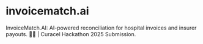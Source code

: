 # invoicematch.ai
InvoiceMatch.AI: AI-powered reconciliation for hospital invoices and insurer payouts. 🏥✨ | Curacel Hackathon 2025 Submission.
